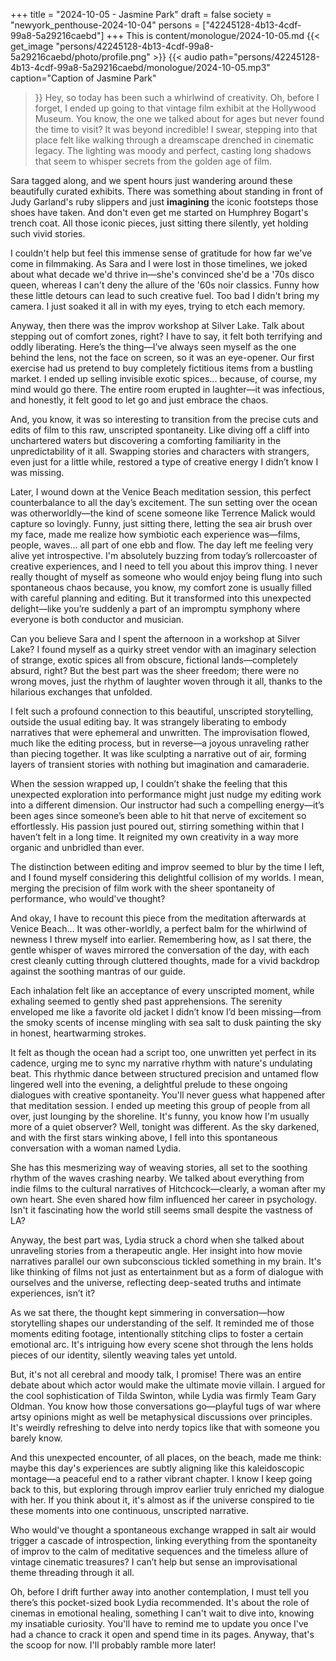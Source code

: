 +++
title = "2024-10-05 - Jasmine Park"
draft = false
society = "newyork_penthouse-2024-10-04"
persons = ["42245128-4b13-4cdf-99a8-5a29216caebd"]
+++
This is content/monologue/2024-10-05.md
{{< get_image "persons/42245128-4b13-4cdf-99a8-5a29216caebd/photo/profile.png" >}}
{{< audio
    path="persons/42245128-4b13-4cdf-99a8-5a29216caebd/monologue/2024-10-05.mp3" 
    caption="Caption of Jasmine Park"
>}}
Hey, so today has been such a whirlwind of creativity.
Oh, before I forget, I ended up going to that vintage film exhibit at the Hollywood Museum. You know, the one we talked about for ages but never found the time to visit? It was beyond incredible! I swear, stepping into that place felt like walking through a dreamscape drenched in cinematic legacy. The lighting was moody and perfect, casting long shadows that seem to whisper secrets from the golden age of film.

Sara tagged along, and we spent hours just wandering around these beautifully curated exhibits. There was something about standing in front of Judy Garland's ruby slippers and just **imagining** the iconic footsteps those shoes have taken. And don't even get me started on Humphrey Bogart's trench coat. All those iconic pieces, just sitting there silently, yet holding such vivid stories.

I couldn't help but feel this immense sense of gratitude for how far we've come in filmmaking. As Sara and I were lost in those timelines, we joked about what decade we'd thrive in—she's convinced she'd be a '70s disco queen, whereas I can't deny the allure of the '60s noir classics. Funny how these little detours can lead to such creative fuel. Too bad I didn't bring my camera. I just soaked it all in with my eyes, trying to etch each memory.

Anyway, then there was the improv workshop at Silver Lake. Talk about stepping out of comfort zones, right? I have to say, it felt both terrifying and oddly liberating. Here’s the thing—I’ve always seen myself as the one behind the lens, not the face on screen, so it was an eye-opener. Our first exercise had us pretend to buy completely fictitious items from a bustling market. I ended up selling invisible exotic spices... because, of course, my mind would go there. The entire room erupted in laughter—it was infectious, and honestly, it felt good to let go and just embrace the chaos.

And, you know, it was so interesting to transition from the precise cuts and edits of film to this raw, unscripted spontaneity. Like diving off a cliff into unchartered waters but discovering a comforting familiarity in the unpredictability of it all. Swapping stories and characters with strangers, even just for a little while, restored a type of creative energy I didn’t know I was missing.

Later, I wound down at the Venice Beach meditation session, this perfect counterbalance to all the day’s excitement. The sun setting over the ocean was otherworldly—the kind of scene someone like Terrence Malick would capture so lovingly. Funny, just sitting there, letting the sea air brush over my face, made me realize how symbiotic each experience was—films, people, waves... all part of one ebb and flow. The day left me feeling very alive yet introspective.
 I'm absolutely buzzing from today’s rollercoaster of creative experiences, and I need to tell you about this improv thing. I never really thought of myself as someone who would enjoy being flung into such spontaneous chaos because, you know, my comfort zone is usually filled with careful planning and editing. But it transformed into this unexpected delight—like you’re suddenly a part of an impromptu symphony where everyone is both conductor and musician.

Can you believe Sara and I spent the afternoon in a workshop at Silver Lake? I found myself as a quirky street vendor with an imaginary selection of strange, exotic spices all from obscure, fictional lands—completely absurd, right? But the best part was the sheer freedom; there were no wrong moves, just the rhythm of laughter woven through it all, thanks to the hilarious exchanges that unfolded.

I felt such a profound connection to this beautiful, unscripted storytelling, outside the usual editing bay. It was strangely liberating to embody narratives that were ephemeral and unwritten. The improvisation flowed, much like the editing process, but in reverse—a joyous unraveling rather than piecing together. It was like sculpting a narrative out of air, forming layers of transient stories with nothing but imagination and camaraderie.

When the session wrapped up, I couldn’t shake the feeling that this unexpected exploration into performance might just nudge my editing work into a different dimension. Our instructor had such a compelling energy—it’s been ages since someone’s been able to hit that nerve of excitement so effortlessly. His passion just poured out, stirring something within that I haven’t felt in a long time. It reignited my own creativity in a way more organic and unbridled than ever.

The distinction between editing and improv seemed to blur by the time I left, and I found myself considering this delightful collision of my worlds. I mean, merging the precision of film work with the sheer spontaneity of performance, who would've thought?

And okay, I have to recount this piece from the meditation afterwards at Venice Beach... It was other-worldly, a perfect balm for the whirlwind of newness I threw myself into earlier. Remembering how, as I sat there, the gentle whisper of waves mirrored the conversation of the day, with each crest cleanly cutting through cluttered thoughts, made for a vivid backdrop against the soothing mantras of our guide.

Each inhalation felt like an acceptance of every unscripted moment, while exhaling seemed to gently shed past apprehensions. The serenity enveloped me like a favorite old jacket I didn’t know I’d been missing—from the smoky scents of incense mingling with sea salt to dusk painting the sky in honest, heartwarming strokes.

It felt as though the ocean had a script too, one unwritten yet perfect in its cadence, urging me to sync my narrative rhythm with nature's undulating beat. This rhythmic dance between structured precision and untamed flow lingered well into the evening, a delightful prelude to these ongoing dialogues with creative spontaneity.
 You'll never guess what happened after that meditation session. I ended up meeting this group of people from all over, just lounging by the shoreline. It's funny, you know how I'm usually more of a quiet observer? Well, tonight was different. As the sky darkened, and with the first stars winking above, I fell into this spontaneous conversation with a woman named Lydia.

She has this mesmerizing way of weaving stories, all set to the soothing rhythm of the waves crashing nearby. We talked about everything from indie films to the cultural narratives of Hitchcock—clearly, a woman after my own heart. She even shared how film influenced her career in psychology. Isn't it fascinating how the world still seems small despite the vastness of LA?

Anyway, the best part was, Lydia struck a chord when she talked about unraveling stories from a therapeutic angle. Her insight into how movie narratives parallel our own subconscious tickled something in my brain. It's like thinking of films not just as entertainment but as a form of dialogue with ourselves and the universe, reflecting deep-seated truths and intimate experiences, isn’t it?

As we sat there, the thought kept simmering in conversation—how storytelling shapes our understanding of the self. It reminded me of those moments editing footage, intentionally stitching clips to foster a certain emotional arc. It's intriguing how every scene shot through the lens holds pieces of our identity, silently weaving tales yet untold.

But, it's not all cerebral and moody talk, I promise! There was an entire debate about which actor would make the ultimate movie villain. I argued for the cool sophistication of Tilda Swinton, while Lydia was firmly Team Gary Oldman. You know how those conversations go—playful tugs of war where artsy opinions might as well be metaphysical discussions over principles. It's weirdly refreshing to delve into nerdy topics like that with someone you barely know.

And this unexpected encounter, of all places, on the beach, made me think: maybe this day's experiences are subtly aligning like this kaleidoscopic montage—a peaceful end to a rather vibrant chapter. I know I keep going back to this, but exploring through improv earlier truly enriched my dialogue with her. If you think about it, it's almost as if the universe conspired to tie these moments into one continuous, unscripted narrative.

Who would've thought a spontaneous exchange wrapped in salt air would trigger a cascade of introspection, linking everything from the spontaneity of improv to the calm of meditative sequences and the timeless allure of vintage cinematic treasures? I can’t help but sense an improvisational theme threading through it all.

Oh, before I drift further away into another contemplation, I must tell you there’s this pocket-sized book Lydia recommended. It's about the role of cinemas in emotional healing, something I can't wait to dive into, knowing my insatiable curiosity. You'll have to remind me to update you once I've had a chance to crack it open and spend time in its pages.
Anyway, that's the scoop for now. I'll probably ramble more later!

